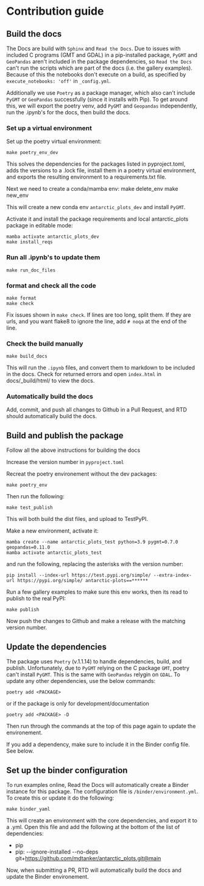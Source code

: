 # Contribution guide
## Build the docs
The Docs are build with `Sphinx` and `Read the Docs`. Due to issues with included C programs (GMT and GDAL) in a pip-installed package, `PyGMT` and `GeoPandas` aren't included in the package dependencies, so `Read the Docs` can't run the scripts which are part of the docs (i.e. the gallery examples). Because of this the notebooks don't execute on a build, as specified by `execute_notebooks: 'off'` in `_config.yml`.

Additionally we use `Poetry` as a package manager, which also can't include `PyGMT` or `GeoPandas` successfully (since it installs with Pip). To get around this, we will export the poetry venv, add `PyGMT` and `Geopandas` independently, run the .ipynb's for the docs, then build the docs.

### Set up a virtual environment

Set up the poetry virtual environment:

    make poetry_env_dev

This solves the dependencies for the packages listed in pyproject.toml, adds the versions to a .lock file, install them in a poetry virtual environment, and exports the resulting environment to a requirements.txt file.

Next we need to create a conda/mamba env:
    make delete_env
    make new_env

This will create a new conda env `antarctic_plots_dev` and install `PyGMT`.

Activate it and install the package requirements and local antarctic_plots package in editable mode:

    mamba activate antarctic_plots_dev
    make install_reqs

### Run all .ipynb's to update them

    make run_doc_files

### format and check all the code

    make format
    make check

Fix issues shown in `make check`. If lines are too long, split them. If they are urls, and you want flake8 to ignore the line, add `# noqa` at the end of the line. 

### Check the build manually

    make build_docs

This will run the `.ipynb` files, and convert them to markdown to be included in the docs.
Check for returned errors and open `index.html` in docs/_build/html/ to view the docs.

### Automatically build the docs 

Add, commit, and push all changes to Github in a Pull Request, and RTD should automatically build the docs.

## Build and publish the package
Follow all the above instructions for building the docs

Increase the version number in `pyproject.toml`

Recreat the poetry environement without the dev packages:

    make poetry_env

Then run the following:

    make test_publish

This will both build the dist files, and upload to TestPyPI.

Make a new environment, activate it:

    mamba create --name antarctic_plots_test python=3.9 pygmt=0.7.0 geopandas=0.11.0
    mamba activate antarctic_plots_test

 and run the following, replacing the asterisks with the version number:

    pip install --index-url https://test.pypi.org/simple/ --extra-index-url https://pypi.org/simple/ antarctic-plots==******

Run a few gallery examples to make sure this env works, then its read to publish to the real PyPI:

    make publish

 Now push the changes to Github and make a release with the matching version number. 

## Update the dependencies
The package uses `Poetry` (v.1.1.14) to handle dependencies, build, and publish. Unfortunately, due to `PyGMT` relying on the C package `GMT`, poetry can't install `PyGMT`. This is the same with `GeoPandas` relygin on `GDAL`. To update any other dependencies, use the below commands:

    poetry add <PACKAGE>

or if the package is only for development/documentation

    poetry add <PACKAGE> -D

Then run through the commands at the top of this page again to update the environement.

If you add a dependency, make sure to include it in the Binder config file. See below.

## Set up the binder configuration
To run examples online, Read the Docs will automatically create a Binder instance for this package. The configuration file is `/binder/environment.yml`. To create this or update it do the following:

    make binder_yaml

This will create an environment with the core dependencies, and export it to a .yml. Open this file and add the following at the bottom of the list of dependencies:

  - pip
  - pip:
    --ignore-installed --no-deps git+https://github.com/mdtanker/antarctic_plots.git@main

Now, when submitting a PR, RTD will automatically build the docs and update the Binder environement. 

<!-- This uses the doc_requirements.txt included in the repository, which was create with the below code:

    conda create --name doc_requirements python=3.9
    conda activate doc_requirements
    mamba install pytest flake8 isort jupyter-book 
    pip install black[jupyer]
    pip list --format=freeze > doc_requirements.txt

This should be included in the .readthedocs.yaml, so it should be the env RTD uses to build.
Since `execute_notebooks: "off"` is set in _config.yml, RTD shouldn't need any other packages installed to build.

Add, commit, and push all changes to Github, and RTD should automatically build the docs -->

<!-- ### Need local install to build

    conda create --name ant_plots_build --clone doc_requirements
    conda activate ant_plots_build
    conda install pandas numpy pooch xarray pyproj verde rioxarray netCDF4 pygmt geopandas

Export to requirements.txt
    
    pip list --format=freeze > requirements.txt

Add them to poetry.lock file
    cat requirements.txt | xargs poetry add
    pip install -r requirements.txt -->

<!-- ## Older instructions

## install the dependencies seperately:
    
    mamba install pandas numpy pooch xarray pyproj verde rioxarray pygmt geopandas netCDF4 tqdm

Optionally add ipykernel jupyterlab and notebook if you want to use iPython.

## to import working env into poetry
    mamba create --name antarctic_plots python=3.8
    mamba activate antarctic_plots
    mamba install pandas numpy pooch xarray pyproj verde rioxarray netCDF4 pygmt geopandas black pytest flake8 isort jupyter-book
    pip list --format=freeze > requirements.txt
    cat requirements.txt | xargs poetry add
    pip instal -e . 

## to get poetry to work
without hashes
    poetry export -f requirements.txt --output requirements.txt --dev --without-hashes
    pip install -r requirements.txt

or with hashes
    poetry export -f requirements.txt --output requirements.txt --dev 
    pip install --no-deps -r requirements.txt

pip install -e .
conda install pygmt geopandas -->
